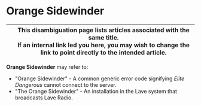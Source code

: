 # Orange Sidewinder
|  | This disambiguation page lists articles associated with the same title. <br> If an internal link led you here, you may wish to change the link to point directly to the intended article. |
| --- | --- |

**Orange Sidewinder** may refer to:

- "Orange Sidewinder" - A common generic error code signifying *Elite Dangerous* cannot connect to the server.
- "The Orange Sidewinder" - An installation in the Lave system that broadcasts Lave Radio.